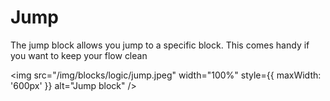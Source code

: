# Jump

The jump block allows you jump to a specific block. This comes handy if you want to keep your flow clean

<img
src="/img/blocks/logic/jump.jpeg"
width="100%"
style={{ maxWidth: '600px' }}
alt="Jump block"
/>

